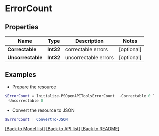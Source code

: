 # ErrorCount
## Properties

Name | Type | Description | Notes
------------ | ------------- | ------------- | -------------
**Correctable** | **Int32** | correctable errors | [optional] 
**Uncorrectable** | **Int32** | uncorrectable errors | [optional] 

## Examples

- Prepare the resource
```powershell
$ErrorCount = Initialize-PSOpenAPIToolsErrorCount  -Correctable 0 `
 -Uncorrectable 0
```

- Convert the resource to JSON
```powershell
$ErrorCount | ConvertTo-JSON
```

[[Back to Model list]](../README.md#documentation-for-models) [[Back to API list]](../README.md#documentation-for-api-endpoints) [[Back to README]](../README.md)

